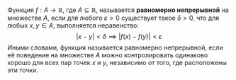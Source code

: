 Функция $f: A \to \mathbb{R},$ где $A \subseteq \mathbb{R},$ называется **равномерно непрерывной** на множестве $A$, если для любого $\varepsilon > 0$ существует такое $\delta > 0,$ что для любых $x, y \in A,$ выполняется неравенство: $$|x - y| < \delta \implies |f(x) - f(y)| < \varepsilon$$
Иными словами, функция называется равномерно непрерывной, если её поведение на множестве $A$ можно контролировать одинаково хорошо для всех пар точек $x$ и $y,$ независимо от того, где расположены эти точки.